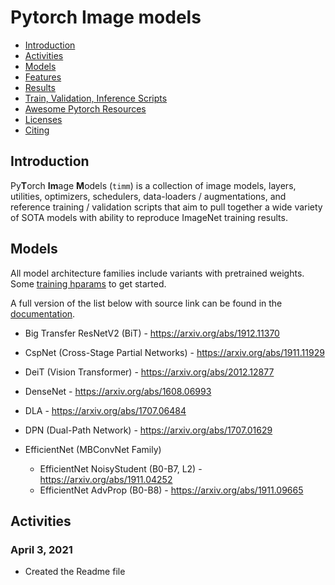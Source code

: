# Pytorch Image models

- [Introduction](#introduction)
- [Activities](#recent-activities)
- [Models](#models)
- [Features](#features)
- [Results](#results)
- [Train, Validation, Inference Scripts](#train-validation-inference-scripts)
- [Awesome Pytorch Resources](#awesome-pytorch-resources)
- [Licenses](#licenses)
- [Citing](#citing)

## Introduction

Py**T**orch **Im**age **M**odels (`timm`) is a collection of image models, layers, utilities, optimizers, schedulers, data-loaders / augmentations, and reference training / validation scripts that aim to pull together a wide variety of SOTA models with ability to reproduce ImageNet training results.

## Models

All model architecture families include variants with pretrained weights. Some [training hparams](https://rwightman.github.io/pytorch-image-models/training_hparams_examples) to get started.

A full version of the list below with source link can be found in the [documentation](https://rwightman.github.io/pytorch-image-models/models/).

- Big Transfer ResNetV2 (BiT) - https://arxiv.org/abs/1912.11370
- CspNet (Cross-Stage Partial Networks) - https://arxiv.org/abs/1911.11929
- DeiT (Vision Transformer) - https://arxiv.org/abs/2012.12877
- DenseNet - https://arxiv.org/abs/1608.06993
- DLA - https://arxiv.org/abs/1707.06484

- DPN (Dual-Path Network) - https://arxiv.org/abs/1707.01629

- EfficientNet (MBConvNet Family)
  - EfficientNet NoisyStudent (B0-B7, L2) - https://arxiv.org/abs/1911.04252
  - EfficientNet AdvProp (B0-B8) - https://arxiv.org/abs/1911.09665

## Activities

### April 3, 2021

- Created the Readme file
